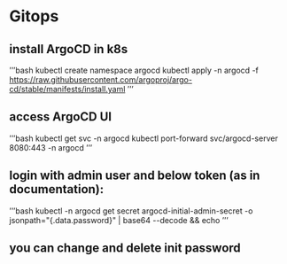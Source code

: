 # Gitops


## install ArgoCD in k8s
’’’bash
kubectl create namespace argocd
kubectl apply -n argocd -f https://raw.githubusercontent.com/argoproj/argo-cd/stable/manifests/install.yaml
’’’

## access ArgoCD UI
’’’bash
kubectl get svc -n argocd
kubectl port-forward svc/argocd-server 8080:443 -n argocd
’’’

## login with admin user and below token (as in documentation):
’’’bash
kubectl -n argocd get secret argocd-initial-admin-secret -o jsonpath="{.data.password}" | base64 --decode && echo
’’’

## you can change and delete init password

